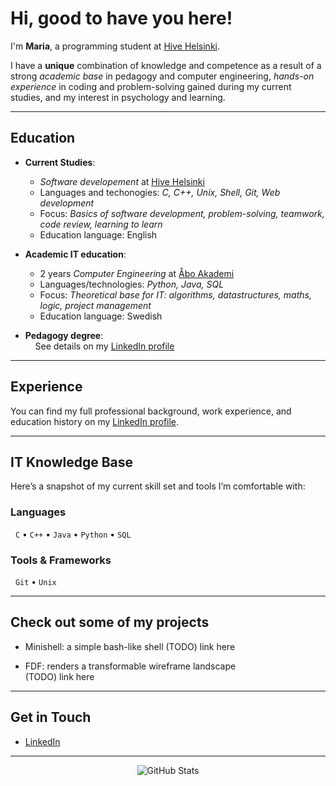 # Hi, good to have you here!

I'm **Maria**, a programming student at [Hive Helsinki](https://www.hive.fi/en/).

I have a **unique** combination of knowledge and competence as a result of a strong *academic base* in pedagogy and computer engineering, *hands-on experience* in coding and problem-solving gained during my current studies, and my interest in psychology and learning.

---

## Education

- **Current Studies**:   
  - *Software developement* at [Hive Helsinki](https://www.hive.fi/en/)   
  - Languages and techonogies: *C, C++, Unix, Shell, Git, Web development*   
  - Focus: *Basics of software development, problem-solving, teamwork, code review, learning to learn*   
  - Education language: English   

- **Academic IT education**:   
  - 2 years *Computer Engineering* at [Åbo Akademi](https://www.abo.fi/en/study-subject/computer-engineering/)  
  - Languages/technologies: *Python, Java, SQL*   
  - Focus: *Theoretical base for IT: algorithms, datastructures, maths, logic, project management*   
  - Education language: Swedish   

- **Pedagogy degree**:   
&nbsp;&nbsp;&nbsp;&nbsp;See details on my [LinkedIn profile](https://www.linkedin.com/in/maria-helenius/)

<!--
  Bachelors degree in *General Pedagogy and Adult Education* at *[University of Helsinki]([https://www.abo.fi/en/study-subject/computer-engineering/](https://www.helsinki.fi/sv/program/pedagogik-kandidatprogram/studier/studieinriktningar/allman-pedagogik-och-vuxenpedagogik))* 
  Completed: *12/2021*
  Focus: *Human development, pedagogy in organisations, 
  Education language: Swedish
-->


---

## Experience

You can find my full professional background, work experience, and education history on my [LinkedIn profile](https://www.linkedin.com/in/maria-helenius/).

---

## IT Knowledge Base

Here’s a snapshot of my current skill set and tools I’m comfortable with:

### Languages
&nbsp;&nbsp;`C` • `C++` • `Java` • `Python` • `SQL`

### Tools & Frameworks
&nbsp;&nbsp;`Git` • `Unix`

---

## Check out some of my projects

- Minishell: a simple bash-like shell
  (TODO) link here   

- FDF: renders a transformable wireframe landscape  
  (TODO) link here   

---

## Get in Touch

- [LinkedIn](https://www.linkedin.com/in/YOUR-LINKEDIN-USERNAME)

---

<p align="center">
  <img src="https://github-readme-stats.vercel.app/api?username=mariaaallotar&show_icons=true&theme=radical" alt="GitHub Stats" />
</p>
